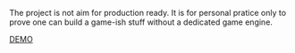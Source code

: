 The project is not aim for production ready. 
It is for personal pratice only to prove one can build a game-ish stuff without a dedicated game engine.

[DEMO](https://r000tmnt.github.io/endless_dungeon/)